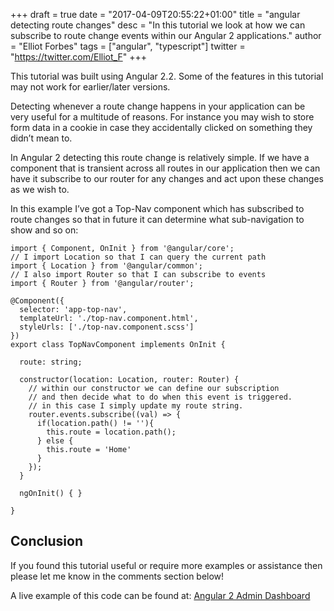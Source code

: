 +++
draft = true
date = "2017-04-09T20:55:22+01:00"
title = "angular detecting route changes"
desc = "In this tutorial we look at how we can subscribe to route change events within our Angular 2 applications."
author = "Elliot Forbes"
tags = ["angular", "typescript"]
twitter = "https://twitter.com/Elliot_F"
+++

<div class="note">This tutorial was built using Angular 2.2. Some of the features in this tutorial may not work for earlier/later versions.</div>

Detecting whenever a route change happens in your application can be very useful for a multitude of reasons. For instance you may wish to store form data in a cookie in case they accidentally clicked on something they didn’t mean to.

In Angular 2 detecting this route change is relatively simple. If we have a component that is transient across all routes in our application then we can have it subscribe to our router for any changes and act upon these changes as we wish to.

In this example I’ve got a Top-Nav component which has subscribed to route changes so that in future it can determine what sub-navigation to show and so on:

~~~
import { Component, OnInit } from '@angular/core';
// I import Location so that I can query the current path
import { Location } from '@angular/common';
// I also import Router so that I can subscribe to events
import { Router } from '@angular/router';

@Component({
  selector: 'app-top-nav',
  templateUrl: './top-nav.component.html',
  styleUrls: ['./top-nav.component.scss']
})
export class TopNavComponent implements OnInit {

  route: string;

  constructor(location: Location, router: Router) {
    // within our constructor we can define our subscription
    // and then decide what to do when this event is triggered.
    // in this case I simply update my route string.
    router.events.subscribe((val) => {
      if(location.path() != ''){
        this.route = location.path();
      } else {
        this.route = 'Home'
      }
    });
  }

  ngOnInit() { }

}
~~~

## Conclusion

If you found this tutorial useful or require more examples or assistance then please let me know in the comments section below!

<div class="github-link">A live example of this code can be found at: <a href="https://github.com/elliotforbes/angular-2-admin/blob/master/src/app/common/top-nav/top-nav.component.ts">Angular 2 Admin Dashboard</a>
